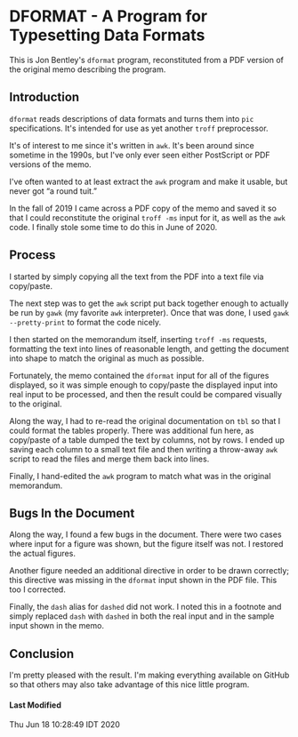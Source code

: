 # DFORMAT - A Program for Typesetting Data Formats

This is Jon Bentley's `dformat` program, reconstituted
from a PDF version of the original memo describing
the program.

## Introduction

`dformat` reads descriptions of data formats and turns them into
`pic` specifications.  It's intended for use as yet another `troff`
preprocessor.

It's of interest to me since it's written in `awk`.  It's been
around since sometime in the 1990s, but I've only ever seen either
PostScript or PDF versions of the memo.

I've often wanted to at least extract the `awk` program and make it
usable, but never got &ldquo;a round tuit.&rdquo;

In the fall of 2019 I came across a PDF copy of the memo and saved it
so that I could reconstitute the original `troff -ms` input for it, as
well as the `awk` code.  I finally stole some time to do this in
June of 2020.

## Process

I started by simply copying all the text from the PDF into a text file
via copy/paste.

The next step was to get the `awk` script put back together enough
to actually be run by `gawk` (my favorite `awk` interpreter).  Once
that was done, I used `gawk --pretty-print` to format the code
nicely.

I then started on the memorandum itself, inserting `troff -ms` requests,
formatting the text into lines of reasonable length, and getting
the document into shape to match the original as much as possible.

Fortunately, the memo contained the `dformat` input for all of the
figures displayed, so it was simple enough to copy/paste the
displayed input into real input to be processed, and then the
result could be compared visually to the original.

Along the way, I had to re-read the original documentation on `tbl`
so that I could format the tables properly. There was additional fun
here, as copy/paste of a table dumped the text by columns, not by rows.
I ended up saving each column to a small text file and then writing a
throw-away `awk` script to read the files and merge them back into lines.

Finally, I hand-edited the `awk` program to match what was in the
original memorandum.

## Bugs In the Document

Along the way, I found a few bugs in the document. There were two cases
where input for a figure was shown, but the figure itself was not.
I restored the actual figures.

Another figure needed an additional directive in order to be drawn
correctly; this directive was missing in the `dformat` input shown
in the PDF file. This too I corrected.

Finally, the `dash` alias for `dashed` did not work. I noted this in
a footnote and simply replaced `dash` with `dashed` in both the
real input and in the sample input shown in the memo.

## Conclusion

I'm pretty pleased with the result.  I'm making everything available on
GitHub so that others may also take advantage of this nice little program.

#### Last Modified

Thu Jun 18 10:28:49 IDT 2020
